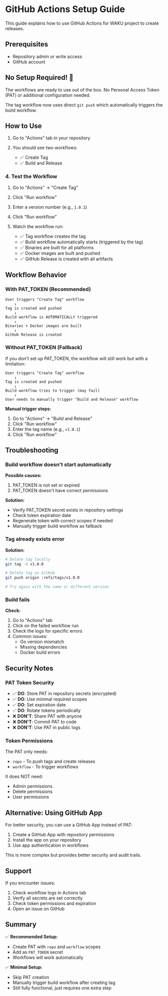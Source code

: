 # GitHub Actions Setup Guide

This guide explains how to use GitHub Actions for WAKU project to create releases.

## Prerequisites

- Repository admin or write access
- GitHub account

## No Setup Required! 🎉

The workflows are ready to use out of the box. No Personal Access Token (PAT) or additional configuration needed.

The tag workflow now uses direct `git push` which automatically triggers the build workflow.

## How to Use

1. Go to "Actions" tab in your repository

2. You should see two workflows:
   - ✅ Create Tag
   - ✅ Build and Release

### 4. Test the Workflow

1. Go to "Actions" → "Create Tag"

2. Click "Run workflow"

3. Enter a version number (e.g., `1.0.1`)

4. Click "Run workflow"

5. Watch the workflow run:
   - ✅ Tag workflow creates the tag
   - ✅ Build workflow automatically starts (triggered by the tag)
   - ✅ Binaries are built for all platforms
   - ✅ Docker images are built and pushed
   - ✅ GitHub Release is created with all artifacts

## Workflow Behavior

### With PAT_TOKEN (Recommended)

```
User triggers "Create Tag" workflow
    ↓
Tag is created and pushed
    ↓
Build workflow is AUTOMATICALLY triggered
    ↓
Binaries + Docker images are built
    ↓
GitHub Release is created
```

### Without PAT_TOKEN (Fallback)

If you don't set up PAT_TOKEN, the workflow will still work but with a limitation:

```
User triggers "Create Tag" workflow
    ↓
Tag is created and pushed
    ↓
Build workflow tries to trigger (may fail)
    ↓
User needs to manually trigger "Build and Release" workflow
```

**Manual trigger steps:**
1. Go to "Actions" → "Build and Release"
2. Click "Run workflow"
3. Enter the tag name (e.g., `v1.0.1`)
4. Click "Run workflow"

## Troubleshooting

### Build workflow doesn't start automatically

**Possible causes:**
1. PAT_TOKEN is not set or expired
2. PAT_TOKEN doesn't have correct permissions

**Solution:**
- Verify PAT_TOKEN secret exists in repository settings
- Check token expiration date
- Regenerate token with correct scopes if needed
- Manually trigger build workflow as fallback

### Tag already exists error

**Solution:**
```bash
# Delete tag locally
git tag -d v1.0.0

# Delete tag on GitHub
git push origin :refs/tags/v1.0.0

# Try again with the same or different version
```

### Build fails

**Check:**
1. Go to "Actions" tab
2. Click on the failed workflow run
3. Check the logs for specific errors
4. Common issues:
   - Go version mismatch
   - Missing dependencies
   - Docker build errors

## Security Notes

### PAT Token Security

- ✅ **DO**: Store PAT in repository secrets (encrypted)
- ✅ **DO**: Use minimal required scopes
- ✅ **DO**: Set expiration date
- ✅ **DO**: Rotate tokens periodically
- ❌ **DON'T**: Share PAT with anyone
- ❌ **DON'T**: Commit PAT to code
- ❌ **DON'T**: Use PAT in public logs

### Token Permissions

The PAT only needs:
- `repo` - To push tags and create releases
- `workflow` - To trigger workflows

It does NOT need:
- Admin permissions
- Delete permissions
- User permissions

## Alternative: Using GitHub App

For better security, you can use a GitHub App instead of PAT:

1. Create a GitHub App with repository permissions
2. Install the app on your repository
3. Use app authentication in workflows

This is more complex but provides better security and audit trails.

## Support

If you encounter issues:
1. Check workflow logs in Actions tab
2. Verify all secrets are set correctly
3. Check token permissions and expiration
4. Open an issue on GitHub

## Summary

✅ **Recommended Setup:**
- Create PAT with `repo` and `workflow` scopes
- Add as `PAT_TOKEN` secret
- Workflows will work automatically

✅ **Minimal Setup:**
- Skip PAT creation
- Manually trigger build workflow after creating tag
- Still fully functional, just requires one extra step

